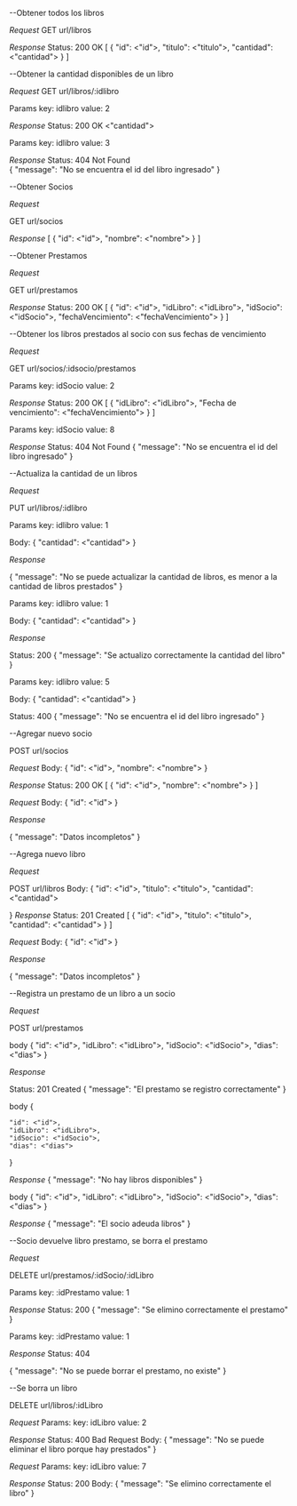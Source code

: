--Obtener todos los libros

*Request*
GET url/libros

*Response*
    Status: 200 OK
[
    {
        "id": <"id">,
        "titulo": <"titulo">,
        "cantidad": <"cantidad">
    }
]

--Obtener la cantidad disponibles de un libro

*Request*
GET url/libros/:idlibro

Params key: idlibro
       value: 2

*Response*
 Status: 200 OK
 <"cantidad">

 Params key: idlibro
       value: 3

*Response*
Status: 404 Not Found  
{
    "message": "No se encuentra el id del libro ingresado"
}


--Obtener Socios

*Request*

GET url/socios

*Response*
[
    {
        "id": <"id">,
        "nombre": <"nombre">
    }
]


--Obtener Prestamos

*Request*

GET url/prestamos

*Response*
 Status: 200 OK
[
    {
        "id": <"id">,
        "idLibro": <"idLibro">,
        "idSocio": <"idSocio">,
        "fechaVencimiento": <"fechaVencimiento">
    }
]


--Obtener los libros prestados al socio con sus fechas de vencimiento

*Request*

GET url/socios/:idsocio/prestamos

Params key: idSocio
       value: 2

*Response*
Status: 200 OK
[
    {
        "idLibro": <"idLibro">,
        "Fecha de vencimiento": <"fechaVencimiento">
    }
]

Params key: idSocio
       value: 8

*Response*
Status: 404 Not Found
{
    "message": "No se encuentra el id del libro ingresado"
}



--Actualiza la cantidad de un libros

*Request*

PUT url/libros/:idlibro

Params key: idlibro 
       value: 1

Body:
{
	"cantidad":  <"cantidad">
}

*Response*

{
    "message": "No se puede actualizar la cantidad de libros, es menor a la cantidad de libros prestados"
}

Params key: idlibro 
       value: 1

Body:
{
	"cantidad":  <"cantidad">
}

*Response*

Status: 200
{
    "message": "Se actualizo correctamente la cantidad del libro"
}


Params key: idlibro 
       value: 5

Body:
{
	"cantidad":  <"cantidad">
}

Status: 400
{
    "message": "No se encuentra el id del libro ingresado"
}


--Agregar nuevo socio

POST url/socios

*Request*
Body:
{
	 "id": <"id">,
    "nombre": <"nombre">
}

*Response*
Status: 200 OK
[
    {
        "id": <"id">,
        "nombre": <"nombre">
    }
]

*Request*
Body:
{
	"id": <"id">
}

*Response*

{
    "message": "Datos incompletos"
}


--Agrega nuevo libro

*Request*

POST url/libros
Body:
    {
	"id": <"id">,
	"titulo": <"titulo">, 
	"cantidad":  <"cantidad">

}
*Response*
Status: 201 Created
[
    {
        "id": <"id">,
        "titulo": <"titulo">,
        "cantidad":  <"cantidad">
    }
]

*Request*
Body:
{
	"id": <"id">
}

*Response*

{
    "message": "Datos incompletos"
}



--Registra un prestamo de un libro a un socio

*Request*

POST url/prestamos

body
{
	"id": <"id">,
	"idLibro": <"idLibro">,
	"idSocio": <"idSocio">,
	"dias": <"dias">
}


*Response*

Status: 201 Created
{
    "message": "El prestamo se registro correctamente"
}

body
{
	
	"id": <"id">,
	"idLibro": <"idLibro">,
	"idSocio": <"idSocio">,
	"dias": <"dias">
}

*Response*
{
    "message": "No hay libros disponibles"
}

body
{
	"id": <"id">,
	"idLibro": <"idLibro">,
	"idSocio": <"idSocio">,
	"dias": <"dias">
}

*Response*
{
    "message": "El socio adeuda libros"
}


--Socio devuelve libro prestamo, se borra el prestamo

*Request*

DELETE url/prestamos/:idSocio/:idLibro

Params key: :idPrestamo
        value: 1

*Response*
Status: 200
{
    "message": "Se elimino correctamente el prestamo"
}

Params key: :idPrestamo
        value: 1

*Response*
Status: 404

{
    "message": "No se puede borrar el prestamo, no existe"
}


--Se borra un libro

DELETE url/libros/:idLibro

*Request*
Params: key: idLibro
        value: 2

*Response*
Status: 400 Bad Request
Body:
    {
    "message": "No se puede eliminar el libro porque hay prestados"
}

*Request*
Params: key: idLibro
        value: 7

*Response*
Status: 200
Body:
    {
    "message": "Se elimino correctamente el libro"
}